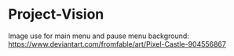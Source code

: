 # Project-Vision

Image use for main menu and pause menu background: https://www.deviantart.com/fromfable/art/Pixel-Castle-904556867
